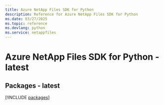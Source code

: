 ```yaml
---
title: Azure NetApp Files SDK for Python
description: Reference for Azure NetApp Files SDK for Python
ms.date: 03/27/2025
ms.topic: reference
ms.devlang: python
ms.service: netappfiles
---
```

# Azure NetApp Files SDK for Python - latest
## Packages - latest
[!INCLUDE [packages](netapp-files-index.md)]